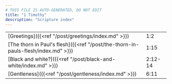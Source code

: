 ```yaml
---
# THIS FILE IS AUTO-GENERATED, DO NOT EDIT
title: "1 Timothy"
description: "Scripture index"
---
```


| | |
| --- | --- |
| [Greetings]({{<ref "/post/greetings/index.md" >}}) | 1:2 |
| [The thorn in Paul's flesh]({{<ref "/post/the-thorn-in-pauls-flesh/index.md" >}}) | 1:15 |
| [Black and white?]({{<ref "/post/black-and-white/index.md" >}}) | 2:12-14 |
| [Gentleness]({{<ref "/post/gentleness/index.md" >}}) | 6:11 |
